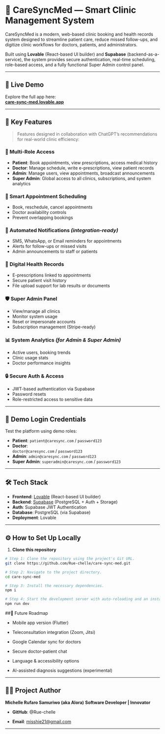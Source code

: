 
# 🏥 CareSyncMed — Smart Clinic Management System

CareSyncMed is a modern, web-based clinic booking and health records system designed to streamline patient care, reduce missed follow-ups, and digitize clinic workflows for doctors, patients, and administrators.

Built using **Lovable** (React-based UI builder) and **Supabase** (backend-as-a-service), the system provides secure authentication, real-time scheduling, role-based access, and a fully functional Super Admin control panel.

---

## 🔗 Live Demo

Explore the full app here:  
**[care-sync-med.lovable.app](https://care-sync-med.lovable.app)**

---

## 📌 Key Features

> Features designed in collaboration with ChatGPT’s recommendations for real-world clinic efficiency:

### 👥 Multi-Role Access  
- **Patient**: Book appointments, view prescriptions, access medical history  
- **Doctor**: Manage schedule, write e-prescriptions, view patient records  
- **Admin**: Manage users, view appointments, broadcast announcements  
- **Super Admin**: Global access to all clinics, subscriptions, and system analytics  

### 📅 Smart Appointment Scheduling  
- Book, reschedule, cancel appointments  
- Doctor availability controls  
- Prevent overlapping bookings

### 💬 Automated Notifications *(integration-ready)*  
- SMS, WhatsApp, or Email reminders for appointments  
- Alerts for follow-ups or missed visits  
- Admin announcements to staff or patients

### 🧾 Digital Health Records  
- E-prescriptions linked to appointments  
- Secure patient visit history  
- File upload support for lab results or documents

### 🛡️ Super Admin Panel  
- View/manage all clinics  
- Monitor system usage  
- Reset or impersonate accounts  
- Subscription management (Stripe-ready)

### 📊 System Analytics *(for Admin & Super Admin)*  
- Active users, booking trends  
- Clinic usage stats  
- Doctor performance insights

### 🔒 Secure Auth & Access  
- JWT-based authentication via Supabase  
- Password resets  
- Role-restricted access to sensitive data

---

## 🧪 Demo Login Credentials

Test the platform using demo roles:

- **Patient**: `patient@caresync.com` / `password123`  
- **Doctor**:  
`doctor@caresync.com` / `password123`  
- **Admin**:
`admin@caresync.com` / `password123`  
- **Super Admin**: `superadmin@caresync.com` / `password123`

---

## 🛠 Tech Stack

- **Frontend**: [Lovable](https://lovable.so) (React-based UI builder)  
- **Backend**: [Supabase](https://supabase.io) (PostgreSQL + Auth + Storage)  
- **Auth**: Supabase JWT Authentication  
- **Database**: PostgreSQL (via Supabase)  
- **Deployment**: Lovable 

---

## ⚙️ How to Set Up Locally

1. **Clone this repository**
```bash
# Step 1: Clone the repository using the project's Git URL.
git clone https://github.com/Rue-chelle/care-sync-med.git

# Step 2: Navigate to the project directory.
cd care-sync-med

# Step 3: Install the necessary dependencies.
npm i

# Step 4: Start the development server with auto-reloading and an instant preview.
npm run dev
```

##🚀 Future Roadmap

- Mobile app version (Flutter)

- Teleconsultation integration (Zoom, Jitsi)

- Google Calendar sync for doctors

- Secure doctor-patient chat

- Language & accessibility options

- AI-assisted diagnosis suggestions (experimental)



---

## 👩‍💻 Project Author

**Michelle Rufaro Samuriwo (aka Alora)**
**Software Developer | Innovator**

- **GitHub**: @Rue-chelle

- **Email**: misshie21@gmail.com 



---

